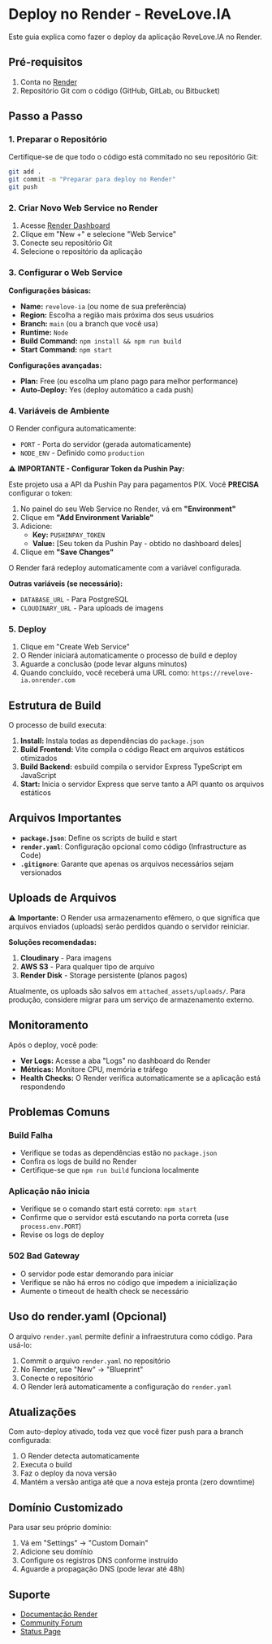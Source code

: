 # Deploy no Render - ReveLove.IA

Este guia explica como fazer o deploy da aplicação ReveLove.IA no Render.

## Pré-requisitos

1. Conta no [Render](https://render.com)
2. Repositório Git com o código (GitHub, GitLab, ou Bitbucket)

## Passo a Passo

### 1. Preparar o Repositório

Certifique-se de que todo o código está commitado no seu repositório Git:

```bash
git add .
git commit -m "Preparar para deploy no Render"
git push
```

### 2. Criar Novo Web Service no Render

1. Acesse [Render Dashboard](https://dashboard.render.com)
2. Clique em "New +" e selecione "Web Service"
3. Conecte seu repositório Git
4. Selecione o repositório da aplicação

### 3. Configurar o Web Service

**Configurações básicas:**
- **Name:** `revelove-ia` (ou nome de sua preferência)
- **Region:** Escolha a região mais próxima dos seus usuários
- **Branch:** `main` (ou a branch que você usa)
- **Runtime:** `Node`
- **Build Command:** `npm install && npm run build`
- **Start Command:** `npm start`

**Configurações avançadas:**
- **Plan:** Free (ou escolha um plano pago para melhor performance)
- **Auto-Deploy:** Yes (deploy automático a cada push)

### 4. Variáveis de Ambiente

O Render configura automaticamente:
- `PORT` - Porta do servidor (gerada automaticamente)
- `NODE_ENV` - Definido como `production`

**⚠️ IMPORTANTE - Configurar Token da Pushin Pay:**

Este projeto usa a API da Pushin Pay para pagamentos PIX. Você **PRECISA** configurar o token:

1. No painel do seu Web Service no Render, vá em **"Environment"**
2. Clique em **"Add Environment Variable"**
3. Adicione:
   - **Key:** `PUSHINPAY_TOKEN`
   - **Value:** [Seu token da Pushin Pay - obtido no dashboard deles]
4. Clique em **"Save Changes"**

O Render fará redeploy automaticamente com a variável configurada.

**Outras variáveis (se necessário):**
- `DATABASE_URL` - Para PostgreSQL
- `CLOUDINARY_URL` - Para uploads de imagens

### 5. Deploy

1. Clique em "Create Web Service"
2. O Render iniciará automaticamente o processo de build e deploy
3. Aguarde a conclusão (pode levar alguns minutos)
4. Quando concluído, você receberá uma URL como: `https://revelove-ia.onrender.com`

## Estrutura de Build

O processo de build executa:

1. **Install:** Instala todas as dependências do `package.json`
2. **Build Frontend:** Vite compila o código React em arquivos estáticos otimizados
3. **Build Backend:** esbuild compila o servidor Express TypeScript em JavaScript
4. **Start:** Inicia o servidor Express que serve tanto a API quanto os arquivos estáticos

## Arquivos Importantes

- **`package.json`**: Define os scripts de build e start
- **`render.yaml`**: Configuração opcional como código (Infrastructure as Code)
- **`.gitignore`**: Garante que apenas os arquivos necessários sejam versionados

## Uploads de Arquivos

⚠️ **Importante:** O Render usa armazenamento efêmero, o que significa que arquivos enviados (uploads) serão perdidos quando o servidor reiniciar.

**Soluções recomendadas:**

1. **Cloudinary** - Para imagens
2. **AWS S3** - Para qualquer tipo de arquivo
3. **Render Disk** - Storage persistente (planos pagos)

Atualmente, os uploads são salvos em `attached_assets/uploads/`. Para produção, considere migrar para um serviço de armazenamento externo.

## Monitoramento

Após o deploy, você pode:

- **Ver Logs:** Acesse a aba "Logs" no dashboard do Render
- **Métricas:** Monitore CPU, memória e tráfego
- **Health Checks:** O Render verifica automaticamente se a aplicação está respondendo

## Problemas Comuns

### Build Falha

- Verifique se todas as dependências estão no `package.json`
- Confira os logs de build no Render
- Certifique-se que `npm run build` funciona localmente

### Aplicação não inicia

- Verifique se o comando start está correto: `npm start`
- Confirme que o servidor está escutando na porta correta (use `process.env.PORT`)
- Revise os logs de deploy

### 502 Bad Gateway

- O servidor pode estar demorando para iniciar
- Verifique se não há erros no código que impedem a inicialização
- Aumente o timeout de health check se necessário

## Uso do render.yaml (Opcional)

O arquivo `render.yaml` permite definir a infraestrutura como código. Para usá-lo:

1. Commit o arquivo `render.yaml` no repositório
2. No Render, use "New" → "Blueprint"
3. Conecte o repositório
4. O Render lerá automaticamente a configuração do `render.yaml`

## Atualizações

Com auto-deploy ativado, toda vez que você fizer push para a branch configurada:

1. O Render detecta automaticamente
2. Executa o build
3. Faz o deploy da nova versão
4. Mantém a versão antiga até que a nova esteja pronta (zero downtime)

## Domínio Customizado

Para usar seu próprio domínio:

1. Vá em "Settings" → "Custom Domain"
2. Adicione seu domínio
3. Configure os registros DNS conforme instruído
4. Aguarde a propagação DNS (pode levar até 48h)

## Suporte

- [Documentação Render](https://render.com/docs)
- [Community Forum](https://community.render.com)
- [Status Page](https://status.render.com)
